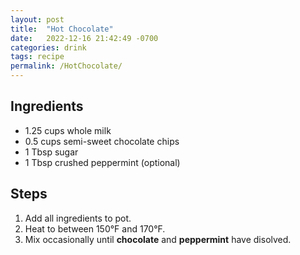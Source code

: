 ```yaml
---
layout: post
title:  "Hot Chocolate"
date:   2022-12-16 21:42:49 -0700
categories: drink
tags: recipe
permalink: /HotChocolate/
---
```

## Ingredients
* 1.25 cups whole milk
* 0.5 cups semi-sweet chocolate chips
* 1 Tbsp sugar
* 1 Tbsp crushed peppermint (optional)

## Steps
1. Add all ingredients to pot.
2. Heat to between 150°F and 170°F.
3. Mix occasionally until **chocolate** and **peppermint** have disolved.